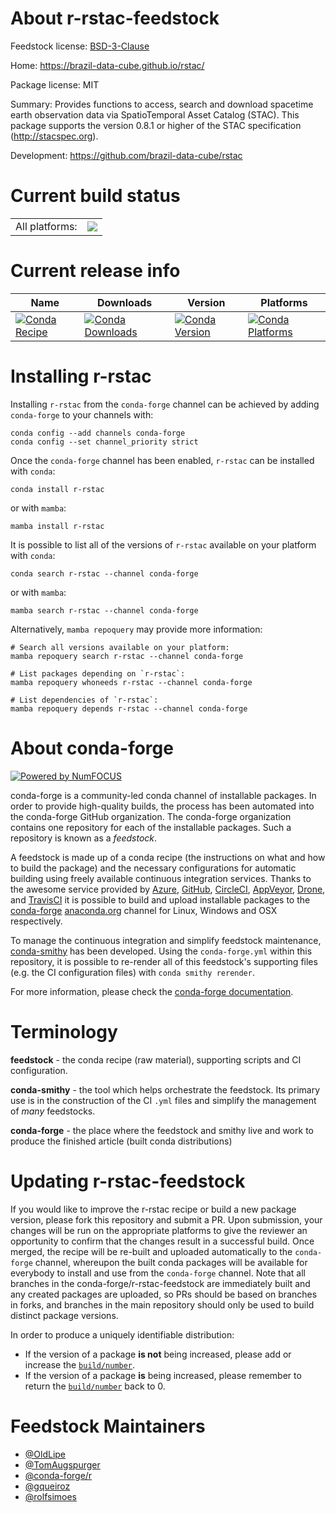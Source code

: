 About r-rstac-feedstock
=======================

Feedstock license: [BSD-3-Clause](https://github.com/conda-forge/r-rstac-feedstock/blob/main/LICENSE.txt)

Home: https://brazil-data-cube.github.io/rstac/

Package license: MIT

Summary: Provides functions to access, search and download spacetime earth observation data via SpatioTemporal Asset Catalog (STAC). This package supports the version 0.8.1 or higher of the STAC specification (<http://stacspec.org>).

Development: https://github.com/brazil-data-cube/rstac

Current build status
====================


<table><tr><td>All platforms:</td>
    <td>
      <a href="https://dev.azure.com/conda-forge/feedstock-builds/_build/latest?definitionId=12347&branchName=main">
        <img src="https://dev.azure.com/conda-forge/feedstock-builds/_apis/build/status/r-rstac-feedstock?branchName=main">
      </a>
    </td>
  </tr>
</table>

Current release info
====================

| Name | Downloads | Version | Platforms |
| --- | --- | --- | --- |
| [![Conda Recipe](https://img.shields.io/badge/recipe-r--rstac-green.svg)](https://anaconda.org/conda-forge/r-rstac) | [![Conda Downloads](https://img.shields.io/conda/dn/conda-forge/r-rstac.svg)](https://anaconda.org/conda-forge/r-rstac) | [![Conda Version](https://img.shields.io/conda/vn/conda-forge/r-rstac.svg)](https://anaconda.org/conda-forge/r-rstac) | [![Conda Platforms](https://img.shields.io/conda/pn/conda-forge/r-rstac.svg)](https://anaconda.org/conda-forge/r-rstac) |

Installing r-rstac
==================

Installing `r-rstac` from the `conda-forge` channel can be achieved by adding `conda-forge` to your channels with:

```
conda config --add channels conda-forge
conda config --set channel_priority strict
```

Once the `conda-forge` channel has been enabled, `r-rstac` can be installed with `conda`:

```
conda install r-rstac
```

or with `mamba`:

```
mamba install r-rstac
```

It is possible to list all of the versions of `r-rstac` available on your platform with `conda`:

```
conda search r-rstac --channel conda-forge
```

or with `mamba`:

```
mamba search r-rstac --channel conda-forge
```

Alternatively, `mamba repoquery` may provide more information:

```
# Search all versions available on your platform:
mamba repoquery search r-rstac --channel conda-forge

# List packages depending on `r-rstac`:
mamba repoquery whoneeds r-rstac --channel conda-forge

# List dependencies of `r-rstac`:
mamba repoquery depends r-rstac --channel conda-forge
```


About conda-forge
=================

[![Powered by
NumFOCUS](https://img.shields.io/badge/powered%20by-NumFOCUS-orange.svg?style=flat&colorA=E1523D&colorB=007D8A)](https://numfocus.org)

conda-forge is a community-led conda channel of installable packages.
In order to provide high-quality builds, the process has been automated into the
conda-forge GitHub organization. The conda-forge organization contains one repository
for each of the installable packages. Such a repository is known as a *feedstock*.

A feedstock is made up of a conda recipe (the instructions on what and how to build
the package) and the necessary configurations for automatic building using freely
available continuous integration services. Thanks to the awesome service provided by
[Azure](https://azure.microsoft.com/en-us/services/devops/), [GitHub](https://github.com/),
[CircleCI](https://circleci.com/), [AppVeyor](https://www.appveyor.com/),
[Drone](https://cloud.drone.io/welcome), and [TravisCI](https://travis-ci.com/)
it is possible to build and upload installable packages to the
[conda-forge](https://anaconda.org/conda-forge) [anaconda.org](https://anaconda.org/)
channel for Linux, Windows and OSX respectively.

To manage the continuous integration and simplify feedstock maintenance,
[conda-smithy](https://github.com/conda-forge/conda-smithy) has been developed.
Using the ``conda-forge.yml`` within this repository, it is possible to re-render all of
this feedstock's supporting files (e.g. the CI configuration files) with ``conda smithy rerender``.

For more information, please check the [conda-forge documentation](https://conda-forge.org/docs/).

Terminology
===========

**feedstock** - the conda recipe (raw material), supporting scripts and CI configuration.

**conda-smithy** - the tool which helps orchestrate the feedstock.
                   Its primary use is in the construction of the CI ``.yml`` files
                   and simplify the management of *many* feedstocks.

**conda-forge** - the place where the feedstock and smithy live and work to
                  produce the finished article (built conda distributions)


Updating r-rstac-feedstock
==========================

If you would like to improve the r-rstac recipe or build a new
package version, please fork this repository and submit a PR. Upon submission,
your changes will be run on the appropriate platforms to give the reviewer an
opportunity to confirm that the changes result in a successful build. Once
merged, the recipe will be re-built and uploaded automatically to the
`conda-forge` channel, whereupon the built conda packages will be available for
everybody to install and use from the `conda-forge` channel.
Note that all branches in the conda-forge/r-rstac-feedstock are
immediately built and any created packages are uploaded, so PRs should be based
on branches in forks, and branches in the main repository should only be used to
build distinct package versions.

In order to produce a uniquely identifiable distribution:
 * If the version of a package **is not** being increased, please add or increase
   the [``build/number``](https://docs.conda.io/projects/conda-build/en/latest/resources/define-metadata.html#build-number-and-string).
 * If the version of a package **is** being increased, please remember to return
   the [``build/number``](https://docs.conda.io/projects/conda-build/en/latest/resources/define-metadata.html#build-number-and-string)
   back to 0.

Feedstock Maintainers
=====================

* [@OldLipe](https://github.com/OldLipe/)
* [@TomAugspurger](https://github.com/TomAugspurger/)
* [@conda-forge/r](https://github.com/orgs/conda-forge/teams/r/)
* [@gqueiroz](https://github.com/gqueiroz/)
* [@rolfsimoes](https://github.com/rolfsimoes/)


